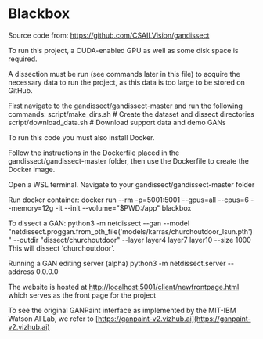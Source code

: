 # Blackbox

Source code from:
https://github.com/CSAILVision/gandissect

To run this project, a CUDA-enabled GPU as well as some disk space is required. 

A dissection must be run (see commands later in this file) to acquire the necessary data to run the project, as this data is too large to be stored on GitHub.

First navigate to the gandissect/gandissect-master and run the following commands:
script/make_dirs.sh      # Create the dataset and dissect directories
script/download_data.sh  # Download support data and demo GANs

To run this code you must also install Docker.

Follow the instructions in the Dockerfile placed in the gandissect/gandissect-master folder, then use the Dockerfile to create the Docker image.

Open a WSL terminal.
Navigate to your gandissect/gandissect-master folder

Run docker container:
 docker run --rm -p=5001:5001 --gpus=all --cpus=6 --memory=12g -it --init --volume="$PWD:/app" blackbox

To dissect a GAN:
 python3 -m netdissect --gan --model "netdissect.proggan.from_pth_file('models/karras/churchoutdoor_lsun.pth')" --outdir "dissect/churchoutdoor" --layer layer4 layer7 layer10 --size 1000
This will dissect 'churchoutdoor'. 

 Running a GAN editing server (alpha)
 python3 -m netdissect.server --address 0.0.0.0

 The website is hosted at [http://localhost:5001/client/newfrontpage.html](http://localhost:5001/client/newfrontpage.html) which serves as the front page for the project

 To see the original GANPaint interface as implemented by the MIT-IBM Watson AI Lab, we refer to [https://ganpaint-v2.vizhub.ai](https://ganpaint-v2.vizhub.ai)